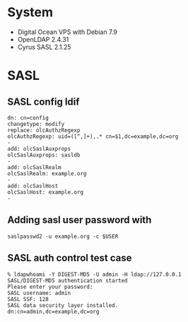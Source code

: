 # System

* Digital Ocean VPS with Debian 7.9
* OpenLDAP 2.4.31
* Cyrus SASL 2.1.25

# SASL

## SASL config ldif

    dn: cn=config
    changetype: modify
    replace: olcAuthzRegexp
    olcAuthzRegexp: uid=([^,]+),.* cn=$1,dc=example,dc=org
    -
    add: olcSaslAuxprops
    olcSaslAuxprops: sasldb
    -
    add: olcSaslRealm
    olcSaslRealm: example.org
    -
    add: olcSaslHost
    olcSaslHost: example.org
    -

## Adding sasl user password with

    saslpasswd2 -u example.org -c $USER

## SASL auth control test case

    % ldapwhoami -Y DIGEST-MD5 -U admin -H ldap://127.0.0.1
    SASL/DIGEST-MD5 authentication started
    Please enter your password: 
    SASL username: admin
    SASL SSF: 128
    SASL data security layer installed.
    dn:cn=admin,dc=example,dc=org
